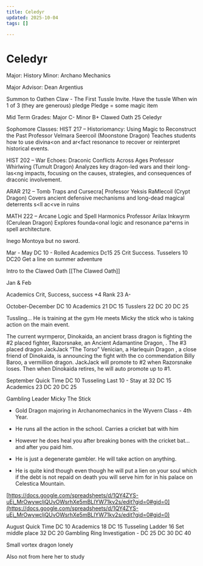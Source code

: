 ```yaml
---
title: Celedyr
updated: 2025-10-04
tags: []

---
```


# Celedyr

Major: History
Minor: Archano Mechanics

Major Advisor: Dean Argentius

Summon to  Oathen Claw - The First Tussle Invite.
Have the tussle
When win 1 of 3 (they are generous) pledge
Pledge = some magic item

Mid Term Grades:
Major C-
Minor B+
Clawed Oath 25
Celedyr

Sophomore Classes:
HIST 217 – Historiomancy: Using Magic to Reconstruct the Past Professor Velmara Seercoil (Moonstone Dragon) Teaches students how to use divina<on and ar<fact resonance to recover or reinterpret historical events.

HIST 202 – War Echoes: Draconic Conflicts Across Ages Professor Whirlwing (Tumult Dragon) Analyzes key dragon-led wars and their long-las<ng impacts, focusing on the causes, strategies, and consequences of draconic involvement.

ARAR 212 – Tomb Traps and Cursecra[ Professor Yeksis RaMlecoil (Crypt Dragon) Covers ancient defensive mechanisms and long-dead magical deterrents s<ll ac<ve in ruins

MATH 222 – Arcane Logic and Spell Harmonics Professor Arilax Inkwyrm (Cerulean Dragon) Explores founda<onal logic and resonance pa^erns in spell architecture.

Inego Montoya but no sword.

Mar - May
DC 10 - Rolled Academics
Dc15 25 Crit Success. Tusselers 10
DC20 Get a line on summer adventure

Intro to the Clawed Oath [[The Clawed Oath]]

Jan & Feb

Academics Crit, Success, success +4
Rank 23 A-

October-December
DC 10 Academics 21
DC 15  Tusslers 22
DC 20
DC 25

Tussling…
He is training at the gym
He meets Micky the stick who is taking action on the main event.

The current wyrmperor, Dinokaida, an ancient brass dragon is fighting the #2 placed fighter, Razorsnake, an Ancient Adamantine Dragon, . The #3 placed dragon JackJack “The Torso” Venician, a Harlequin Dragon , a close friend of Dinokaida, is announcing the fight with the co commendation Billy Baroo, a vermillion dragon. JackJack will promote to #2 when Razorsnake loses. Then when Dinokaida retires, he will auto promote up to #1.

September Quick Time
DC 10 Tusseling Last 10 - Stay at 32
DC 15  Academics 23
DC 20
DC 25

Gambling Leader
Micky The Stick

* Gold Dragon majoring in Archanomechanics in the Wyvern Class - 4th Year.

* He runs all the action in the school. Carries a cricket bat with him

* However he does heal you after breaking bones with the cricket bat… and after you paid him.

* He is just a degenerate gambler. He will take action on anything.

* He is quite kind though  even though he will put a lien on your soul which if the debt is not repaid on death you will serve him for in his palace on Celestica Mountain.

[https://docs.google.com/spreadsheets/d/1QY4ZYS-uEj_MrOwywcljQUvOWsrhXe5mBLlYW71kv2s/edit?gid=0#gid=0](https://docs.google.com/spreadsheets/d/1QY4ZYS-uEj_MrOwywcljQUvOWsrhXe5mBLlYW71kv2s/edit?gid=0#gid=0)

August Quick Time
DC 10 Academics 18
DC 15 Tusseling Ladder 16 Set middle place 32
DC 20 Gambling Ring Investigation -
DC 25
DC 30
DC 40

Small vortex dragon lonely

Also not from here her to study

